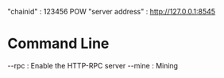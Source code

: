 "chainid" : 123456
POW
"server address" : http://127.0.0.1:8545

# Command Line
--rpc : Enable the HTTP-RPC server
--mine : Mining

